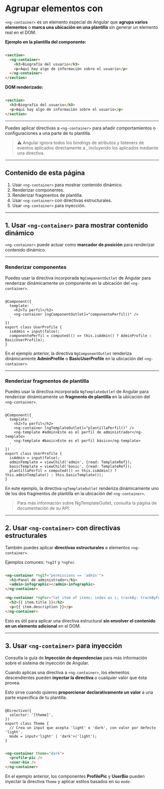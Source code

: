 # Agrupar elementos con <ng-container>

`<ng-container>` es un elemento especial de Angular que **agrupa varios elementos** o **marca una ubicación en una plantilla** sin generar un elemento real en el DOM.

**Ejemplo en la plantilla del componente:**

```html

<section>
  <ng-container>
    <h3>Biografía del usuario</h3>
    <p>Aquí hay algo de información sobre el usuario</p>
  </ng-container>
</section>

```

**DOM renderizado:**

```html

<section>
  <h3>Biografía del usuario</h3>
  <p>Aquí hay algo de información sobre el usuario</p>
</section>

```

---

Puedes aplicar directivas a `<ng-container>` para añadir comportamientos o configuraciones a una parte de tu plantilla.

> ⚠️ Angular ignora todos los bindings de atributos y listeners de eventos aplicados directamente a <ng-container>, incluyendo los aplicados mediante una directiva.
> 

---

## Contenido de esta página

1. Usar `<ng-container>` para mostrar contenido dinámico.
2. Renderizar componentes.
3. Renderizar fragmentos de plantilla.
4. Usar `<ng-container>` con directivas estructurales.
5. Usar `<ng-container>` para inyección.

---

## 1. Usar `<ng-container>` para mostrar contenido dinámico

`<ng-container>` puede actuar como **marcador de posición** para renderizar contenido dinámico.

---

### Renderizar componentes

Puedes usar la directiva incorporada `NgComponentOutlet` de Angular para renderizar dinámicamente un componente en la ubicación del `<ng-container>`.

```tsx

@Component({
  template: `
    <h2>Tu perfil</h2>
    <ng-container [ngComponentOutlet]="componentePerfil()" />
  `
})
export class UserProfile {
  isAdmin = input(false);
  componentePerfil = computed(() => this.isAdmin() ? AdminProfile : BasicUserProfile);
}

```

En el ejemplo anterior, la directiva `NgComponentOutlet` renderiza dinámicamente **AdminProfile** o **BasicUserProfile** en la ubicación del `<ng-container>`.

---

### Renderizar fragmentos de plantilla

Puedes usar la directiva incorporada `NgTemplateOutlet` de Angular para renderizar dinámicamente un **fragmento de plantilla** en la ubicación del `<ng-container>`.

```tsx

@Component({
  template: `
    <h2>Tu perfil</h2>
    <ng-container [ngTemplateOutlet]="plantillaPerfil()" />
    <ng-template #admin>Este es el perfil de administrador</ng-template>
    <ng-template #basic>Este es el perfil básico</ng-template>
  `
})
export class UserProfile {
  isAdmin = input(false);
  adminTemplate = viewChild('admin', {read: TemplateRef});
  basicTemplate = viewChild('basic', {read: TemplateRef});
  plantillaPerfil = computed(() => this.isAdmin() ? this.adminTemplate() : this.basicTemplate());
}

```

En este ejemplo, la directiva `ngTemplateOutlet` renderiza dinámicamente uno de los dos fragmentos de plantilla en la ubicación del `<ng-container>`.

> Para más información sobre NgTemplateOutlet, consulta la página de documentación de su API.
> 

---

## 2. Usar `<ng-container>` con directivas estructurales

También puedes aplicar **directivas estructurales** a elementos `<ng-container>`.

Ejemplos comunes: `*ngIf` y `*ngFor`.

```html

<ng-container *ngIf="permissions == 'admin'">
  <h1>Panel de administrador</h1>
  <admin-infographic></admin-infographic>
</ng-container>

<ng-container *ngFor="let item of items; index as i; trackBy: trackByFn">
  <h2>{{ item.title }}</h2>
  <p>{{ item.description }}</p>
</ng-container>

```

Esto es útil para aplicar una directiva estructural **sin envolver el contenido en un elemento adicional** en el DOM.

---

## 3. Usar `<ng-container>` para inyección

Consulta la guía de **Inyección de dependencias** para más información sobre el sistema de inyección de Angular.

Cuando aplicas una directiva a `<ng-container>`, los elementos descendientes pueden **inyectar la directiva** o cualquier valor que ésta provea.

Esto sirve cuando quieres **proporcionar declarativamente un valor** a una parte específica de tu plantilla.

```tsx

@Directive({
  selector: '[theme]',
})
export class Theme {
  // Crea un input que acepta 'light' o 'dark', con valor por defecto 'light'.
  mode = input<'light' | 'dark'>('light');
}

```

```html

<ng-container theme="dark">
  <profile-pic />
  <user-bio />
</ng-container>

```

En el ejemplo anterior, los componentes **ProfilePic** y **UserBio** pueden inyectar la directiva `Theme` y aplicar estilos basados en su `mode`.